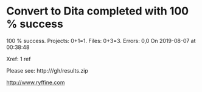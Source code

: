 # Convert to Dita  completed with 100 % success

100 % success. Projects: 0+1=1.  Files: 0+3=3. Errors: 0,0  On 2019-08-07 at 00:38:48

Xref: 1 ref

Please see: http:///gh/results.zip

http://www.ryffine.com
